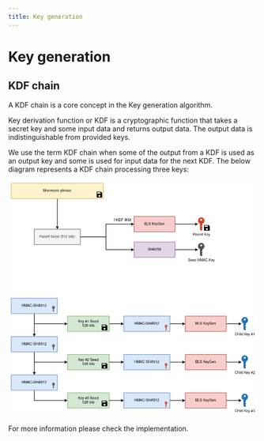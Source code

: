 ```yaml
---
title: Key generation
---
```


# Key generation

## KDF chain

A KDF chain is a core concept in the Key generation algorithm.

Key derivation function or KDF is a cryptographic function that takes a secret key and some input
data and returns output data. The output data is indistinguishable from provided keys.

We use the term KDF chain when some of the output from a KDF is used as an output key and some is
used for input data for the next KDF. The below diagram represents a KDF chain processing three
keys:

![KDF chain](../../assets/images/zarb_wallet_kdf_chain.png)

For more information please check the implementation.
